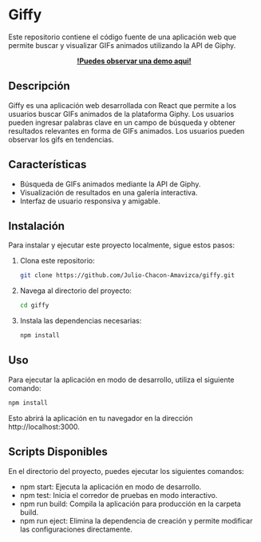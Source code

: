 # Giffy

Este repositorio contiene el código fuente de una aplicación web que permite buscar y visualizar GIFs animados utilizando la API de Giphy.

<div align="center">

**[!Puedes observar una demo aqui!](https://giffy-sigma-seven.vercel.app/)**

</div>


## Descripción

Giffy es una aplicación web desarrollada con React que permite a los usuarios buscar GIFs animados de la plataforma Giphy. Los usuarios pueden ingresar palabras clave en un campo de búsqueda y obtener resultados relevantes en forma de GIFs animados. Los usuarios pueden observar los gifs en tendencias.

## Características

- Búsqueda de GIFs animados mediante la API de Giphy.
- Visualización de resultados en una galería interactiva.
- Interfaz de usuario responsiva y amigable.

## Instalación

Para instalar y ejecutar este proyecto localmente, sigue estos pasos:

1. Clona este repositorio:
   ```bash
   git clone https://github.com/Julio-Chacon-Amavizca/giffy.git
   ```

2. Navega al directorio del proyecto:
   ```bash
   cd giffy
   ```

3. Instala las dependencias necesarias:
   ```bash
   npm install
   ```

## Uso

Para ejecutar la aplicación en modo de desarrollo, utiliza el siguiente comando:

   ```bash
   npm install
   ```


Esto abrirá la aplicación en tu navegador en la dirección http://localhost:3000.

## Scripts Disponibles

En el directorio del proyecto, puedes ejecutar los siguientes comandos:

- npm start: Ejecuta la aplicación en modo de desarrollo.
- npm test: Inicia el corredor de pruebas en modo interactivo.
- npm run build: Compila la aplicación para producción en la carpeta build.
- npm run eject: Elimina la dependencia de creación y permite modificar las configuraciones directamente.
